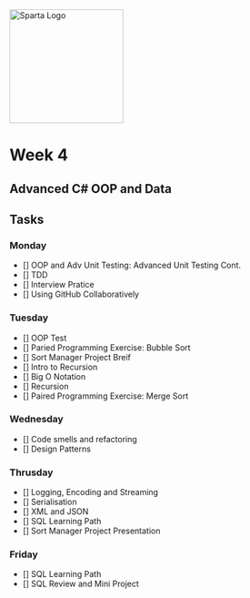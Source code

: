 <img src="https://boolerang.co.uk/wp-content/uploads/job-manager-uploads/company_logo/2018/04/SG-Logo-Black.png" alt="Sparta Logo" width="200"/>

# Week 4

## Advanced C# OOP and Data

## Tasks

### Monday
- [] OOP and Adv Unit Testing: Advanced Unit Testing Cont.
- [] TDD
- [] Interview Pratice
- [] Using GitHub Collaboratively

### Tuesday

- [] OOP Test
- [] Paried Programming Exercise: Bubble Sort
- [] Sort Manager Project Breif
- [] Intro to Recursion
- [] Big O Notation
- [] Recursion
- [] Paired Programming Exercise: Merge Sort

### Wednesday

- [] Code smells and refactoring
- [] Design Patterns

### Thrusday

- [] Logging, Encoding and Streaming
- [] Serialisation
- [] XML and JSON
- [] SQL Learning Path
- [] Sort Manager Project Presentation

### Friday

- [] SQL Learning Path
- [] SQL Review and Mini Project


